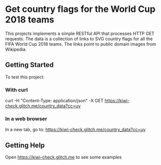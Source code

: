 # Get country flags for the World Cup 2018 teams 
This projects implements a simple RESTful API that processes HTTP GET requests. 
The data is a collection of links to SVG country flags for all the FIFA World Cup 2018 teams. The links point to public domain images from Wikipedia.


## Getting Started
To test this project: 

### With curl
curl -H "Content-Type: application/json" -X GET  https://kiwi-check.glitch.me/country_data?cc=uy

### In a web browser
In a new tab, go to: https://kiwi-check.glitch.me/country_data?cc=uy

## Getting Help
Open https://kiwi-check.glitch.me to see some examples